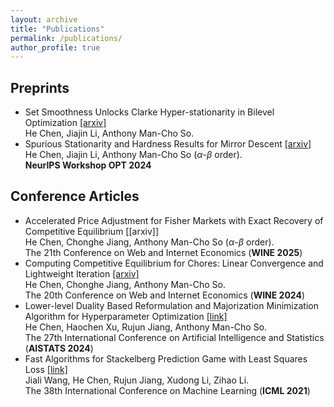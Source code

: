 ```yaml
---
layout: archive
title: "Publications"
permalink: /publications/
author_profile: true
---
```


## Preprints
- Set Smoothness Unlocks Clarke Hyper-stationarity in Bilevel Optimization [[arxiv]](http://arxiv.org/abs/2506.04587) <br> He Chen, Jiajin Li, Anthony Man-Cho So.<br>
- Spurious Stationarity and Hardness Results for Mirror Descent [[arxiv]](https://arxiv.org/abs/2404.08073) <br> He Chen, Jiajin Li, Anthony Man-Cho So ($\alpha$-$\beta$ order).<br>
**NeurIPS Workshop OPT 2024**


## Conference Articles
- Accelerated Price Adjustment for Fisher Markets with Exact Recovery of Competitive Equilibrium [[arxiv]]<br>
He  Chen, Chonghe Jiang, Anthony Man-Cho So ($\alpha$-$\beta$ order).<br>
The 21th Conference on Web and Internet Economics (**WINE 2025**)
- Computing Competitive Equilibrium for Chores: Linear Convergence and Lightweight Iteration [[arxiv]](https://arxiv.org/abs/2410.04036)<br>
He  Chen, Chonghe Jiang, Anthony Man-Cho So. <br>
The 20th Conference on Web and Internet Economics (**WINE 2024**)
- Lower-level Duality Based Reformulation and Majorization Minimization Algorithm for Hyperparameter Optimization [[link]](https://proceedings.mlr.press/v238/chen24a.html) <br>
He Chen, Haochen Xu, Rujun Jiang, Anthony Man-Cho So. <br>
The 27th International Conference on Artificial Intelligence and Statistics (**AISTATS 2024**) 
- Fast Algorithms for Stackelberg Prediction Game with Least Squares Loss [[link]](https://proceedings.mlr.press/v139/wang21d.html) <br>
Jiali Wang, He Chen, Rujun Jiang, Xudong Li, Zihao Li. <br>
The 38th International Conference on Machine Learning (**ICML 2021**)
